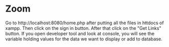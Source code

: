 # Zoom

Go to http://localhost:8080/home.php after putting all the files in httdocs of xampp.
Then click on the sign in button.
After that click on the "Get Links" button. 
If you open developer tool and look at console, you will see the variable holding values for the data we want to display or add to database.
